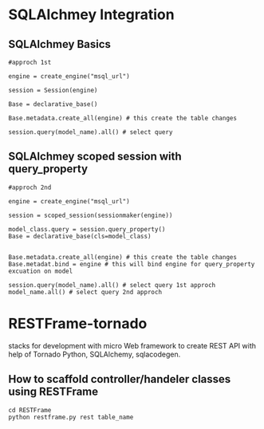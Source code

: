 # SQLAlchmey Integration

## SQLAlchmey Basics
```
#approch 1st

engine = create_engine("msql_url")

session = Session(engine)

Base = declarative_base()

Base.metadata.create_all(engine) # this create the table changes

session.query(model_name).all() # select query

```

## SQLAlchmey scoped session with query_property
```
#approch 2nd

engine = create_engine("msql_url")

session = scoped_session(sessionmaker(engine))

model_class.query = session.query_property()
Base = declarative_base(cls=model_class)

 
Base.metadata.create_all(engine) # this create the table changes
Base.metadat.bind = engine # this will bind engine for query_property excuation on model

session.query(model_name).all() # select query 1st approch
model_name.all() # select query 2nd approch

```

# RESTFrame-tornado
stacks for development with micro Web framework to create REST API with help of Tornado Python, SQLAlchemy, sqlacodegen.
## How to scaffold controller/handeler classes using RESTFrame
```
cd RESTFrame
python restframe.py rest table_name
```
